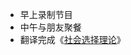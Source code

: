 - 早上录制节目
- 中午与朋友聚餐
- 翻译完成《[社会选择理论](https://zhuangbiaowei.github.io/2023/05/17/social-choice-theory.html)》